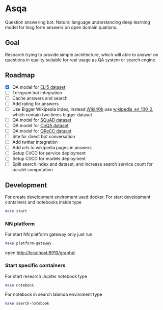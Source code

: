 # Asqa

Question answering bot. Natural language understanding deep learning model for lnog form answers on open domain quations.

## Goal

Research trying to provide simple architecture, which will able to answer on questions in quality suitable for real usage as QA system or search engine.

## Roadmap

- [x] QA model for [ELI5 dataset](https://facebookresearch.github.io/ELI5/explore.html)
- [ ] Telegram bot integration
- [ ] Cache answers and search
- [ ] Add rating for answers
- [ ] Use Bigger Wikipedia index, instead [Wiki40b](https://www.tensorflow.org/datasets/catalog/wiki40b) use [wikipedia_en_100_0](https://huggingface.co/datasets/wiki_snippets), which contain two times bigger dataset
- [ ] QA model for [SQuAD dataset](https://rajpurkar.github.io/SQuAD-explorer/)
- [ ] QA model for [CoQA dataset](https://stanfordnlp.github.io/coqa/)
- [ ] QA model for [QReCC dataset](https://github.com/apple/ml-qrecc)
- [ ] Site for direct bot conversation
- [ ] Add twitter integration
- [ ] Add urls to wikipedia pages in answers
- [ ] Setup CI/CD for service deployment
- [ ] Setup CI/CD for models deployment
- [ ] Split search index and dataset, and increase search service count for paralel computation

## Development

For create development enviroment used docker. For start development containers and notebooks inside type

```bash
make start
```

### NN platform

For start NN platform gateway only just run

```bash
make platform-gateway
```

open <http://localhost:8910/graphql>

### Start specific containers

For start research Jupiter notebook type

```bash
make notebook
```

For notebook in search labmda enviroment type

```bash
make search-notebook
```
